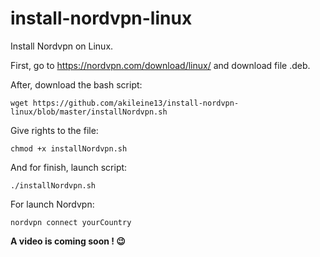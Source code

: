 # install-nordvpn-linux
Install Nordvpn on Linux.

First, go to https://nordvpn.com/download/linux/ and download file .deb.

After, download the bash script:
```
wget https://github.com/akileine13/install-nordvpn-linux/blob/master/installNordvpn.sh
```
Give rights to the file:
```
chmod +x installNordvpn.sh
```
And for finish, launch script:
```
./installNordvpn.sh
```
For launch Nordvpn:
```
nordvpn connect yourCountry
```

**A video is coming soon ! 😉**
